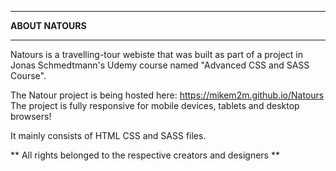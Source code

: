 *******************************
**ABOUT NATOURS**
*******************************

Natours is a travelling-tour webiste that was built as part of a project in Jonas Schmedtmann's Udemy course named "Advanced CSS and SASS Course".

The Natour project is being hosted here: https://mikem2m.github.io/Natours
The project is fully responsive for mobile devices, tablets and desktop browsers!

It mainly consists of HTML CSS and SASS files.

** All rights belonged to the respective creators and designers ** 
